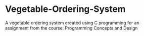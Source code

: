 # Vegetable-Ordering-System
 A vegetable ordering system created using C programming for an assignment from the course: Programming Concepts and Design
